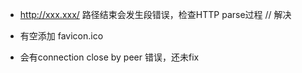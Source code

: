 

* http://xxx.xxx/ 路径结束会发生段错误，检查HTTP parse过程  // 解决

* 有空添加 favicon.ico

* 会有connection close by peer 错误，还未fix
